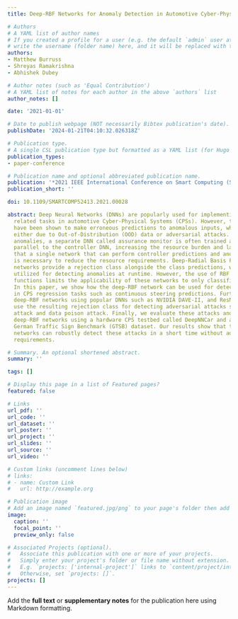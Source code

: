 ```yaml
---
title: Deep-RBF Networks for Anomaly Detection in Automotive Cyber-Physical Systems

# Authors
# A YAML list of author names
# If you created a profile for a user (e.g. the default `admin` user at `content/authors/admin/`), 
# write the username (folder name) here, and it will be replaced with their full name and linked to their profile.
authors:
- Matthew Burruss
- Shreyas Ramakrishna
- Abhishek Dubey

# Author notes (such as 'Equal Contribution')
# A YAML list of notes for each author in the above `authors` list
author_notes: []

date: '2021-01-01'

# Date to publish webpage (NOT necessarily Bibtex publication's date).
publishDate: '2024-01-21T04:10:32.026318Z'

# Publication type.
# A single CSL publication type but formatted as a YAML list (for Hugo requirements).
publication_types:
- paper-conference

# Publication name and optional abbreviated publication name.
publication: '*2021 IEEE International Conference on Smart Computing (SMARTCOMP)*'
publication_short: ''

doi: 10.1109/SMARTCOMP52413.2021.00028

abstract: Deep Neural Networks (DNNs) are popularly used for implementing autonomy
  related tasks in automotive Cyber-Physical Systems (CPSs). However, these networks
  have been shown to make erroneous predictions to anomalous inputs, which manifests
  either due to Out-of-Distribution (OOD) data or adversarial attacks. To detect these
  anomalies, a separate DNN called assurance monitor is often trained and used in
  parallel to the controller DNN, increasing the resource burden and latency. We hypothesize
  that a single network that can perform controller predictions and anomaly detection
  is necessary to reduce the resource requirements. Deep-Radial Basis Function (RBF)
  networks provide a rejection class alongside the class predictions, which can be
  utilized for detecting anomalies at runtime. However, the use of RBF activation
  functions limits the applicability of these networks to only classification tasks.
  In this paper, we show how the deep-RBF network can be used for detecting anomalies
  in CPS regression tasks such as continuous steering predictions. Further, we design
  deep-RBF networks using popular DNNs such as NVIDIA DAVE-II, and ResNet20, and then
  use the resulting rejection class for detecting adversarial attacks such as a physical
  attack and data poison attack. Finally, we evaluate these attacks and the trained
  deep-RBF networks using a hardware CPS testbed called DeepNNCar and a real-world
  German Traffic Sign Benchmark (GTSB) dataset. Our results show that the deep-RBF
  networks can robustly detect these attacks in a short time without additional resource
  requirements.

# Summary. An optional shortened abstract.
summary: ''

tags: []

# Display this page in a list of Featured pages?
featured: false

# Links
url_pdf: ''
url_code: ''
url_dataset: ''
url_poster: ''
url_project: ''
url_slides: ''
url_source: ''
url_video: ''

# Custom links (uncomment lines below)
# links:
# - name: Custom Link
#   url: http://example.org

# Publication image
# Add an image named `featured.jpg/png` to your page's folder then add a caption below.
image:
  caption: ''
  focal_point: ''
  preview_only: false

# Associated Projects (optional).
#   Associate this publication with one or more of your projects.
#   Simply enter your project's folder or file name without extension.
#   E.g. `projects: ['internal-project']` links to `content/project/internal-project/index.md`.
#   Otherwise, set `projects: []`.
projects: []
---
```


Add the **full text** or **supplementary notes** for the publication here using Markdown formatting.
